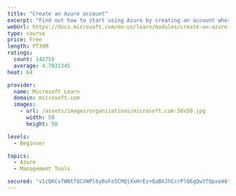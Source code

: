```yaml
---
title: "Create an Azure account"
excerpt: "Find out how to start using Azure by creating an account where you’ll see services and personal settings for identity, billing, and preferences."
webUrl: https://docs.microsoft.com/en-us/learn/modules/create-an-azure-account/
type: course
price: Free
length: PT39M
ratings:
  count: 142755
  average: 4.7031345
heat: 64

provider:
  name: Microsoft Learn
  domain: microsoft.com
  images:
    - url: /assets/images/organizations/microsoft.com-50x50.jpg
      width: 50
      height: 50

levels:
  - Beginner

topics:
  - Azure
  - Management Tools

secured: "v1cQKCvfWNtfQCVWPl6yBvFo5CMQjXxHrEz+QaBXJhCcrPlQ6gQwYfQpxe46tqisiGCwOvqv43/BR4M+feoRFlsk93v5H8fLNTr/EegM+8MnSSgkFtSjI3t/KIn03/QOtEib8/0quG/ChSU1oYtsVLf1WTPZBH/7UKJT4Qy4LhXpKEKf9pi2OjwRE0TDdh2w8iT8ki7TXNkXYQSE2WVs/P4CyuCob4Grk2d7uoG2nqjoVF13ZYzj7LdFq4VigUAsX6R4Jz24A5xvH0uF1u4FPr0E3TlTg1uJfuVu9222PZM1CMiNJEMf/ue5wRTkBvFY3qhAWQgy1YSohcvkmp3fCypz5lyTN13fxarteLen8U4A+UJDMcwNUTtu0bfgONxJPecxEe2zOFQnbWYHF2nC280Uff6W7Fs00tbP0iwSYTlagQZv8gNz4h8Q6LrB2A5x;ZBhELWmMImFNRLcNC2hpJg=="
---
```


